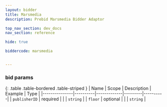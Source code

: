 ```yaml
---
layout: bidder
title: Marsmedia
description: Prebid Marsmedia Bidder Adaptor

top_nav_section: dev_docs
nav_section: reference

hide: true

biddercode: marsmedia


---
```


### bid params

{: .table .table-bordered .table-striped }
| Name          | Scope    | Description | Example | Type     |
|---------------|----------|-------------|---------|----------|
| `publisherID` | required |             |         | `string` |
| `floor`       | optional |             |         | `string` |
